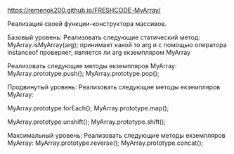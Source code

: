 https://remenok200.github.io/FRESHCODE-MyArray/

Реализация своей функции-конструктора массивов.

Базовый уровень:
Реализовать следующие статический метод:
MyArray.isMyArray(arg); принимает какой то arg и с помощью оператора instanceof проверяет, является ли arg екземпляром MyArray

Реализовать следующие методы екземпляров MyArray: 
MyArray.prototype.push(); 
MyArray.prototype.pop(); 


Продвинутый уровень:
Реализовать следующие методы екземпляров MyArray:

MyArray.prototype.forEach();
MyArray.prototype.map();

MyArray.prototype.unshift(); 
MyArray.prototype.shift(); 


Максимальный уровень: 
Реализовать следующие методы екземпляров MyArray:
MyArray.prototype.reverse();
MyArray.prototype.concat();